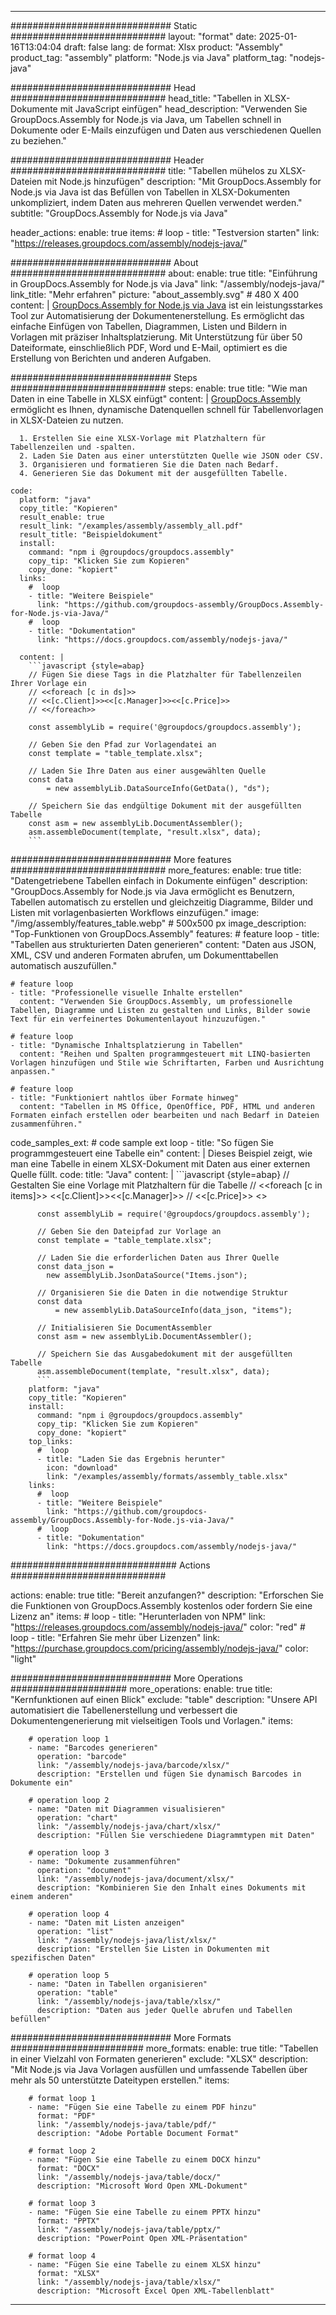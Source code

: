 



---
############################# Static ############################
layout: "format"
date:  2025-01-16T13:04:04
draft: false
lang: de
format: Xlsx
product: "Assembly"
product_tag: "assembly"
platform: "Node.js via Java"
platform_tag: "nodejs-java"

############################# Head ############################
head_title: "Tabellen in XLSX-Dokumente mit JavaScript einfügen"
head_description: "Verwenden Sie GroupDocs.Assembly for Node.js via Java, um Tabellen schnell in Dokumente oder E-Mails einzufügen und Daten aus verschiedenen Quellen zu beziehen."

############################# Header ############################
title: "Tabellen mühelos zu XLSX-Dateien mit Node.js hinzufügen" 
description: "Mit GroupDocs.Assembly for Node.js via Java ist das Befüllen von Tabellen in XLSX-Dokumenten unkompliziert, indem Daten aus mehreren Quellen verwendet werden."
subtitle: "GroupDocs.Assembly for Node.js via Java" 

header_actions:
  enable: true
  items:
    #  loop
    - title: "Testversion starten"
      link: "https://releases.groupdocs.com/assembly/nodejs-java/"
      
############################# About ############################
about:
    enable: true
    title: "Einführung in GroupDocs.Assembly for Node.js via Java"
    link: "/assembly/nodejs-java/"
    link_title: "Mehr erfahren"
    picture: "about_assembly.svg" # 480 X 400
    content: |
       [GroupDocs.Assembly for Node.js via Java](/assembly/nodejs-java/) ist ein leistungsstarkes Tool zur Automatisierung der Dokumentenerstellung. Es ermöglicht das einfache Einfügen von Tabellen, Diagrammen, Listen und Bildern in Vorlagen mit präziser Inhaltsplatzierung. Mit Unterstützung für über 50 Dateiformate, einschließlich PDF, Word und E-Mail, optimiert es die Erstellung von Berichten und anderen Aufgaben.

############################# Steps ############################
steps:
    enable: true
    title: "Wie man Daten in eine Tabelle in XLSX einfügt"
    content: |
      [GroupDocs.Assembly](/assembly/nodejs-java/) ermöglicht es Ihnen, dynamische Datenquellen schnell für Tabellenvorlagen in XLSX-Dateien zu nutzen.
      
      1. Erstellen Sie eine XLSX-Vorlage mit Platzhaltern für Tabellenzeilen und -spalten.
      2. Laden Sie Daten aus einer unterstützten Quelle wie JSON oder CSV.
      3. Organisieren und formatieren Sie die Daten nach Bedarf.
      4. Generieren Sie das Dokument mit der ausgefüllten Tabelle.
   
    code:
      platform: "java"
      copy_title: "Kopieren"
      result_enable: true
      result_link: "/examples/assembly/assembly_all.pdf"
      result_title: "Beispieldokument"
      install:
        command: "npm i @groupdocs/groupdocs.assembly"
        copy_tip: "Klicken Sie zum Kopieren"
        copy_done: "kopiert"
      links:
        #  loop
        - title: "Weitere Beispiele"
          link: "https://github.com/groupdocs-assembly/GroupDocs.Assembly-for-Node.js-via-Java/"
        #  loop
        - title: "Dokumentation"
          link: "https://docs.groupdocs.com/assembly/nodejs-java/"
          
      content: |
        ```javascript {style=abap}
        // Fügen Sie diese Tags in die Platzhalter für Tabellenzeilen Ihrer Vorlage ein
        // <<foreach [c in ds]>>
        // <<[c.Client]>><<[c.Manager]>><<[c.Price]>>
        // <</foreach>>
    
        const assemblyLib = require('@groupdocs/groupdocs.assembly');

        // Geben Sie den Pfad zur Vorlagendatei an
        const template = "table_template.xlsx";

        // Laden Sie Ihre Daten aus einer ausgewählten Quelle
        const data 
            = new assemblyLib.DataSourceInfo(GetData(), "ds");

        // Speichern Sie das endgültige Dokument mit der ausgefüllten Tabelle
        const asm = new assemblyLib.DocumentAssembler();
        asm.assembleDocument(template, "result.xlsx", data);
        ```           

############################# More features ############################
more_features:
  enable: true
  title: "Datengetriebene Tabellen einfach in Dokumente einfügen"
  description: "GroupDocs.Assembly for Node.js via Java ermöglicht es Benutzern, Tabellen automatisch zu erstellen und gleichzeitig Diagramme, Bilder und Listen mit vorlagenbasierten Workflows einzufügen."
  image: "/img/assembly/features_table.webp" # 500x500 px
  image_description: "Top-Funktionen von GroupDocs.Assembly"
  features:
    # feature loop
    - title: "Tabellen aus strukturierten Daten generieren"
      content: "Daten aus JSON, XML, CSV und anderen Formaten abrufen, um Dokumenttabellen automatisch auszufüllen."

    # feature loop
    - title: "Professionelle visuelle Inhalte erstellen"
      content: "Verwenden Sie GroupDocs.Assembly, um professionelle Tabellen, Diagramme und Listen zu gestalten und Links, Bilder sowie Text für ein verfeinertes Dokumentenlayout hinzuzufügen."

    # feature loop
    - title: "Dynamische Inhaltsplatzierung in Tabellen"
      content: "Reihen und Spalten programmgesteuert mit LINQ-basierten Vorlagen hinzufügen und Stile wie Schriftarten, Farben und Ausrichtung anpassen."

    # feature loop
    - title: "Funktioniert nahtlos über Formate hinweg"
      content: "Tabellen in MS Office, OpenOffice, PDF, HTML und anderen Formaten einfach erstellen oder bearbeiten und nach Bedarf in Dateien zusammenführen."
      
  code_samples_ext:
    # code sample ext loop
    - title: "So fügen Sie programmgesteuert eine Tabelle ein"
      content: |
        Dieses Beispiel zeigt, wie man eine Tabelle in einem XLSX-Dokument mit Daten aus einer externen Quelle füllt.
      code:
        title: "Java"
        content: |
          ```javascript {style=abap}
          // Gestalten Sie eine Vorlage mit Platzhaltern für die Tabelle
          // <<foreach [c in items]>> <<[c.Client]>><<[c.Manager]>>
          //  <<[c.Price]>> <</foreach>>
          
          const assemblyLib = require('@groupdocs/groupdocs.assembly');

          // Geben Sie den Dateipfad zur Vorlage an
          const template = "table_template.xlsx";

          // Laden Sie die erforderlichen Daten aus Ihrer Quelle
          const data_json = 
            new assemblyLib.JsonDataSource("Items.json");

          // Organisieren Sie die Daten in die notwendige Struktur
          const data 
              = new assemblyLib.DataSourceInfo(data_json, "items");

          // Initialisieren Sie DocumentAssembler
          const asm = new assemblyLib.DocumentAssembler();

          // Speichern Sie das Ausgabedokument mit der ausgefüllten Tabelle
          asm.assembleDocument(template, "result.xlsx", data);
          ```
        platform: "java"
        copy_title: "Kopieren"
        install:
          command: "npm i @groupdocs/groupdocs.assembly"
          copy_tip: "Klicken Sie zum Kopieren"
          copy_done: "kopiert"
        top_links:
          #  loop
          - title: "Laden Sie das Ergebnis herunter"
            icon: "download"
            link: "/examples/assembly/formats/assembly_table.xlsx"
        links:
          #  loop
          - title: "Weitere Beispiele"
            link: "https://github.com/groupdocs-assembly/GroupDocs.Assembly-for-Node.js-via-Java/"
          #  loop
          - title: "Dokumentation"
            link: "https://docs.groupdocs.com/assembly/nodejs-java/"
            

            


############################## Actions ############################

actions:
  enable: true
  title: "Bereit anzufangen?"
  description: "Erforschen Sie die Funktionen von GroupDocs.Assembly kostenlos oder fordern Sie eine Lizenz an"
  items:
    #  loop
    - title: "Herunterladen von NPM"
      link: "https://releases.groupdocs.com/assembly/nodejs-java/"
      color: "red"
        #  loop
    - title: "Erfahren Sie mehr über Lizenzen"
      link: "https://purchase.groupdocs.com/pricing/assembly/nodejs-java/"
      color: "light"


############################# More Operations #####################
more_operations:
    enable: true
    title: "Kernfunktionen auf einen Blick"
    exclude: "table"
    description: "Unsere API automatisiert die Tabellenerstellung und verbessert die Dokumentengenerierung mit vielseitigen Tools und Vorlagen."
    items: 
          
        # operation loop 1
        - name: "Barcodes generieren"
          operation: "barcode"
          link: "/assembly/nodejs-java/barcode/xlsx/"
          description: "Erstellen und fügen Sie dynamisch Barcodes in Dokumente ein"

        # operation loop 2
        - name: "Daten mit Diagrammen visualisieren"
          operation: "chart"
          link: "/assembly/nodejs-java/chart/xlsx/"
          description: "Füllen Sie verschiedene Diagrammtypen mit Daten"

        # operation loop 3
        - name: "Dokumente zusammenführen"
          operation: "document"
          link: "/assembly/nodejs-java/document/xlsx/"
          description: "Kombinieren Sie den Inhalt eines Dokuments mit einem anderen"

        # operation loop 4
        - name: "Daten mit Listen anzeigen"
          operation: "list"
          link: "/assembly/nodejs-java/list/xlsx/"
          description: "Erstellen Sie Listen in Dokumenten mit spezifischen Daten"

        # operation loop 5
        - name: "Daten in Tabellen organisieren"
          operation: "table"
          link: "/assembly/nodejs-java/table/xlsx/"
          description: "Daten aus jeder Quelle abrufen und Tabellen befüllen"
         
          
############################# More Formats ########################
more_formats:
    enable: true
    title: "Tabellen in einer Vielzahl von Formaten generieren"
    exclude: "XLSX"
    description: "Mit Node.js via Java Vorlagen ausfüllen und umfassende Tabellen über mehr als 50 unterstützte Dateitypen erstellen."
    items: 
          
        # format loop 1
        - name: "Fügen Sie eine Tabelle zu einem PDF hinzu"
          format: "PDF"
          link: "/assembly/nodejs-java/table/pdf/"
          description: "Adobe Portable Document Format"
          
        # format loop 2
        - name: "Fügen Sie eine Tabelle zu einem DOCX hinzu"
          format: "DOCX"
          link: "/assembly/nodejs-java/table/docx/"
          description: "Microsoft Word Open XML-Dokument"
          
        # format loop 3
        - name: "Fügen Sie eine Tabelle zu einem PPTX hinzu"
          format: "PPTX"
          link: "/assembly/nodejs-java/table/pptx/"
          description: "PowerPoint Open XML-Präsentation"
          
        # format loop 4
        - name: "Fügen Sie eine Tabelle zu einem XLSX hinzu"
          format: "XLSX"
          link: "/assembly/nodejs-java/table/xlsx/"
          description: "Microsoft Excel Open XML-Tabellenblatt"


          

---